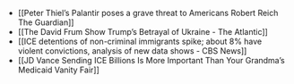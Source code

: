 - [[Peter Thiel’s Palantir poses a grave threat to Americans  Robert Reich  The Guardian]]
- [[The David Frum Show Trump’s Betrayal of Ukraine - The Atlantic]]
- [[ICE detentions of non-criminal immigrants spike; about 8% have violent convictions, analysis of new data shows - CBS News]]
- [[JD Vance Sending ICE Billions Is More Important Than Your Grandma’s Medicaid  Vanity Fair]]
